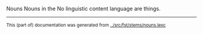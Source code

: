 Nouns
Nouns in the No linguistic content language are things.


* * *
<small>This (part of) documentation was generated from [../src/fst/stems/nouns.lexc](http://github.com/giellalt/lang-zxx/blob/main/../src/fst/stems/nouns.lexc)</small>